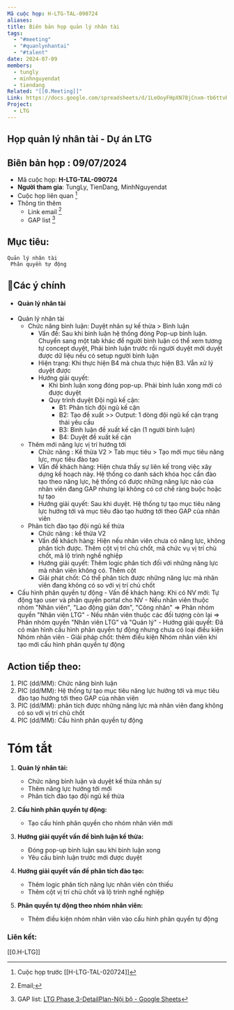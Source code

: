 ```yaml
---
Mã cuộc họp: H-LTG-TAL-090724
aliases: 
title: Biên bản họp quản lý nhân tài
tags:
  - "#meeting"
  - "#quanlynhantai"
  - "#talent"
date: 2024-07-09
members:
  - tungly
  - minhnguyendat
  - tiendang
Related: "[[0.Meeting]]"
Link: https://docs.google.com/spreadsheets/d/1LeOoyFHpXN78jCnxm-tb6ttvRx0__3pyZpR4x0o2Pgo/edit?gid=737863023#gid=737863023
Project:
  - LTG
---
```

## Họp quản lý nhân tài - Dự án LTG
## Biên bản họp : 09/07/2024
- Mã cuộc họp: **H-LTG-TAL-090724**
- **Người tham gia**: TungLy, TienDang, MinhNguyendat
- Cuộc họp liên quan [^1]
- Thông tin thêm
	- Link email [^2]
	- GAP list [^3]
## Mục tiêu:
	Quản lý nhân tài
	 Phân quyền tự động

## 📝Các ý chính
- #### Quản lý nhân tài
- Quản lý nhân tài 
	- Chức năng bình luận: Duyệt nhân sự kế thừa > Bình luận
		- Vấn đề: Sau khi bình luận hệ thống đóng Pop-up bình luận. Chuyển sang một tab khác để người bình luận có thể xem tương tự concept duyệt, Phải bình luận trước rồi người duyệt mới duyệt được dữ liệu nếu có setup người bình luận
		- Hiện trạng: Khi thực hiện B4 mà chưa thực hiện B3. Vẫn xử lý duyệt được
		- Hướng giải quyết: 
			- Khi bình luận xong đóng pop-up. Phải bình luân xong mới có được duyệt  
			- Quy trình duyệt Đội ngũ kế cận:  
				- B1: Phân tích đội ngũ kế cận  
				- B2: Tạo đề xuất >> Output: 1 dòng đội ngũ kế cận trạng thái yêu cầu  
				- B3: Bình luận đề xuất kế cận (1 người bình luận)  
				- B4: Duyệt đề xuất kế cận  			  
	- Thêm mới năng lực vị trí hướng tới
		- Chức năng : Kế thừa V2 > Tab mục tiêu > Tạo mới mục tiêu năng lực, mục tiêu đào tạo
		- Vấn đề khách hàng: Hiện chưa thấy sự liên kế trong việc xây dựng kế hoạch này. Hệ thống co danh sách khóa học cần đào tạo theo năng lực, hệ thống có được những năng lực nào của nhân viên đang GAP nhưng lại không có cơ chế ràng buộc hoặc tự tạo
		- Hướng giải quyết: Sau khi duyệt. Hệ thống tự tạo mục tiêu năng lực hướng tới và mục tiêu đào tạo hướng tới theo GAP của nhân viên
	- Phân tích đào tạo đội ngũ kế thừa
		- Chức năng : kế thừa V2
		- Vấn đề khách hàng: Hiện nếu nhân viên chưa có năng lực, không phân tích được. Thêm cột vị trí chủ chốt, mã chức vụ vị trí chủ chốt, mã lộ trình nghề nghiệp
		- Hướng giải quyết: Thêm logic phân tích đối với những năng lực mà nhân viên không có. Thêm cột
		- Giải phát chốt: Có thể phân tích được những năng lực mà nhân viên đang không có so với vị trí chủ chốt
- Cấu hình phân quyền tự động
		- Vấn đề khách hàng: Khi có NV mới: Tự động tạo user và phân quyền portal cho NV - Nếu nhân viên thuộc nhóm "Nhân viên", "Lao động giản đơn", "Công nhân" => Phân nhóm quyền "Nhân viên LTG" - Nếu nhân viên thuộc các đối tượng còn lại => Phân nhóm quyền "Nhân viên LTG" và "Quản lý"
		- Hướng giải quyết: Đã có màn hình cấu hình phân quyền tự động nhưng chưa có loại điều kiện Nhóm nhân viên
		- Giải pháp chốt: thêm điều kiện Nhóm nhân viên khi tạo mới cấu hình phân quyền tự động 
	

## Action tiếp theo:
 1. PIC (dd/MM):  Chức năng bình luận
 2. PIC (dd/MM):  Hệ thống tự tạo mục tiêu năng lực hướng tới và mục tiêu đào tạo hướng tới theo GAP của nhân viên
 3. PIC (dd/MM):  phân tích được những năng lực mà nhân viên đang không có so với vị trí chủ chốt
 4. PIC (dd/MM):  Cấu hình phân quyền tự động


# Tóm tắt

1. **Quản lý nhân tài:**
   - Chức năng bình luận và duyệt kế thừa nhân sự
   - Thêm năng lực hướng tới mới
   - Phân tích đào tạo đội ngũ kế thừa

2. **Cấu hình phân quyền tự động:**
   - Tạo cấu hình phân quyền cho nhóm nhân viên mới

3. **Hướng giải quyết vấn đề bình luận kế thừa:**
   - Đóng pop-up bình luận sau khi bình luận xong
   - Yêu cầu bình luận trước mới được duyệt

4. **Hướng giải quyết vấn đề phân tích đào tạo:**
   - Thêm logic phân tích năng lực nhân viên còn thiếu
   - Thêm cột vị trí chủ chốt và lộ trình nghề nghiệp

5. **Phân quyền tự động theo nhóm nhân viên:**
   - Thêm điều kiện nhóm nhân viên vào cấu hình phân quyền tự động

 ### Liên kết:
[[0.H-LTG]]



[^1]: Cuộc họp trước [[H-LTG-TAL-020724]] 
[^2]: Email;
[^3]: GAP list: [LTG Phase 3-DetailPlan-Nội bộ - Google Sheets](https://docs.google.com/spreadsheets/d/1LeOoyFHpXN78jCnxm-tb6ttvRx0__3pyZpR4x0o2Pgo/edit?gid=737863023#gid=737863023)
